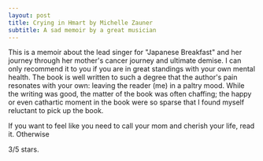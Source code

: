 ```yaml
---
layout: post
title: Crying in Hmart by Michelle Zauner
subtitle: A sad memoir by a great musician
---
```


This is a memoir about the lead singer for "Japanese Breakfast" and her journey through her mother's cancer journey and ultimate demise.
I can only recommend it to you if you are in great standings with your own mental health.
The book is well written to such a degree that the author's pain resonates with your own: leaving the reader (me) in a paltry mood.
While the writing was good, the matter of the book was often chaffing; the happy or even cathartic moment in the book were so sparse that I found myself reluctant to pick up the book.

If you want to feel like you need to call your mom and cherish your life, read it.
Otherwise

3/5 stars.
